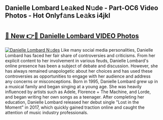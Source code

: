 ## Danielle Lombard Le𝚊ked N𝚞de - Part-OC6 Video Photos - Hot Onlyf𝚊ns Le𝚊ks i4jkI

# <h2><a href="http://ab62086.deff.icu/?id=Danielle+Lombard">🔗 New 👉🔴 Danielle Lombard VIDEO Photos</a></h2>

[![Danielle Lombard N𝚞des](https://i.imgur.com/rIISA9y.gif)](http://ab62086.deff.icu/?id=Danielle+Lombard)
Like many social media personalities, Danielle Lombard has faced her fair share of controversies and criticisms. From her explicit content to her involvement in various feuds, Danielle Lombard's online presence has been a subject of debate and discussion. However, she has always remained unapologetic about her choices and has used these controversies as opportunities to engage with her audience and address any concerns or misconceptions. Born in 1995, Danielle Lombard grew up in a musical family and began singing at a young age. She was heavily influenced by artists such as Adele, Florence + The Machine, and Lorde, and began writing her own songs as a teenager. After completing her education, Danielle Lombard released her debut single "Lost in the Moment" in 2017, which quickly gained traction online and caught the attention of music industry professionals.
